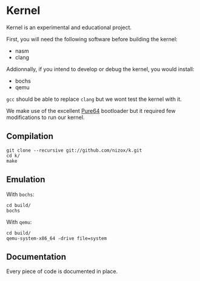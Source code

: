 Kernel
======

Kernel is an experimental and educational project.

First, you will need the following software before building the kernel:

 - nasm
 - clang

Addionnally, if you intend to develop or debug the kernel,
you would install:

 - bochs
 - qemu

`gcc` should be able to replace `clang` but we wont test the kernel with it.

We make use of the excellent
[Pure64](http://www.returninfinity.com/pure64.html) bootloader but it required
few modifications to run our kernel.


Compilation
-----------

    git clone --recursive git://github.com/nizox/k.git
    cd k/
    make

Emulation
---------

With `bochs`:

    cd build/
    bochs

With `qemu`:

    cd build/
    qemu-system-x86_64 -drive file=system

Documentation
-------------

Every piece of code is documented in place.
